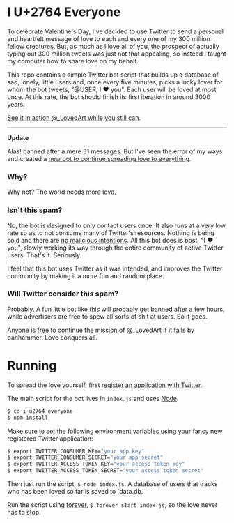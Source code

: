 # I U+2764 Everyone
To celebrate Valentine's Day, I've decided to use Twitter to send a personal and heartfelt message of love to each and every one of my 300 million fellow creatures. But, as much as I love all of you, the prospect of actually typing out 300 million tweets was just not that appealing, so instead I taught my computer how to share love on my behalf.

This repo contains a simple Twitter bot script that builds up a database of sad, lonely, little users and, once every five minutes, picks a lucky lover for whom the bot tweets, "@USER, I ❤️ you". Each user will be loved at most once. At this rate, the bot should finish its first iteration in around 3000 years.

[See it in action @\_LovedArt while you still can][_lovedart].

*****

**Update**

Alas! banned after a mere 31 messages. But I've seen the error of my ways and created a [new bot to continue spreading love to everything](https://github.com/mattbierner/i-u2764-everything).

### Why?
Why not? The world needs more love.

### Isn't this spam?
No, the bot is designed to only contact users once. It also runs at a very low rate so as to not consume many of Twitter's resources. Nothing is being sold and there are [no malicious intentions](https://en.wikipedia.org/wiki/ILOVEYOU). All this bot does is post, "I ❤️ you", slowly working its way through the entire community of active Twitter users. That's it. Seriously.

I feel that this bot uses Twitter as it was intended, and improves the Twitter community by making it a more fun and random place.

### Will Twitter consider this spam?
Probably. A fun little bot like this will probably get banned after a few hours, while advertisers are free to spew all sorts of shit at users. So it goes.

Anyone is free to continue the mission of [@\_LovedArt][_lovedart] if it falls by banhammer. Love conquers all.


# Running
To spread the love yourself, first [register an application with Twitter](http://dev.twitter.com).

The main script for the bot lives in `index.js` and uses [Node][node].

```bash
$ cd i_u2764_everyone
$ npm install
```

Make sure to set the following environment variables using your fancy new registered Twitter application:

```bash
$ export TWITTER_CONSUMER_KEY="your app key"
$ export TWITTER_CONSUMER_SECRET="your app secret"
$ export TWITTER_ACCESS_TOKEN_KEY="your access token key"
$ export TWITTER_ACCESS_TOKEN_SECRET="your access token secret"
```

Then just run the script, `$ node index.js`. A database of users that tracks who has been loved so far is saved to `data.db.

Run the script using [forever][forever], `$ forever start index.js`, so the love never has to stop.


[forever]: https://github.com/foreverjs/forever
[node]: https://nodejs.org/
[_lovedart]: https://twitter.com/_lovedart
